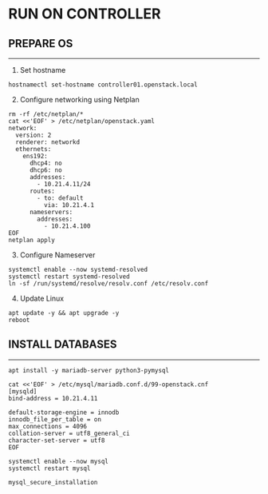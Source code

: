 # RUN ON CONTROLLER
## PREPARE OS
---
1. Set hostname
```shell
hostnamectl set-hostname controller01.openstack.local
```
2. Configure networking using Netplan
```shell
rm -rf /etc/netplan/*
cat <<'EOF' > /etc/netplan/openstack.yaml
network:
  version: 2
  renderer: networkd
  ethernets:
    ens192:
      dhcp4: no
      dhcp6: no
      addresses:
        - 10.21.4.11/24
      routes:
        - to: default
          via: 10.21.4.1
      nameservers:
        addresses:
          - 10.21.4.100
EOF
netplan apply
```
3. Configure Nameserver
```shell
systemctl enable --now systemd-resolved
systemctl restart systemd-resolved
ln -sf /run/systemd/resolve/resolv.conf /etc/resolv.conf
```
4. Update Linux
```shell
apt update -y && apt upgrade -y
reboot
```
## INSTALL DATABASES
---
```shell
apt install -y mariadb-server python3-pymysql
```
```shell
cat <<'EOF' > /etc/mysql/mariadb.conf.d/99-openstack.cnf
[mysqld]
bind-address = 10.21.4.11

default-storage-engine = innodb
innodb_file_per_table = on
max_connections = 4096
collation-server = utf8_general_ci
character-set-server = utf8
EOF
```
```shell
systemctl enable --now mysql
systemctl restart mysql
```
```shell
mysql_secure_installation
```
